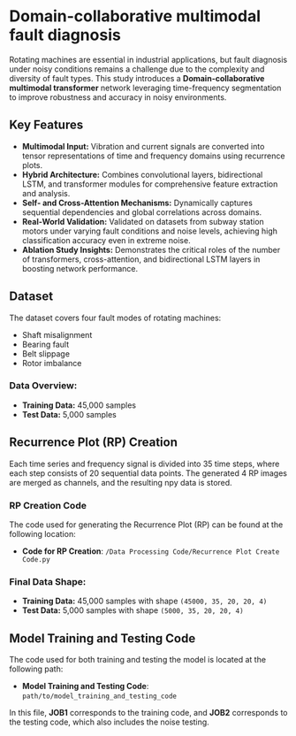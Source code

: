 # Domain-collaborative multimodal fault diagnosis

Rotating machines are essential in industrial applications, but fault diagnosis under noisy conditions remains a challenge due to the complexity and diversity of fault types. This study introduces a **Domain-collaborative multimodal transformer** network leveraging time-frequency segmentation to improve robustness and accuracy in noisy environments.

## Key Features
- **Multimodal Input:** Vibration and current signals are converted into tensor representations of time and frequency domains using recurrence plots.
- **Hybrid Architecture:** Combines convolutional layers, bidirectional LSTM, and transformer modules for comprehensive feature extraction and analysis.
- **Self- and Cross-Attention Mechanisms:** Dynamically captures sequential dependencies and global correlations across domains.
- **Real-World Validation:** Validated on datasets from subway station motors under varying fault conditions and noise levels, achieving high classification accuracy even in extreme noise.
- **Ablation Study Insights:** Demonstrates the critical roles of the number of transformers, cross-attention, and bidirectional LSTM layers in boosting network performance.

## Dataset

The dataset covers four fault modes of rotating machines:
- Shaft misalignment
- Bearing fault
- Belt slippage
- Rotor imbalance

### Data Overview:
- **Training Data:** 45,000 samples
- **Test Data:** 5,000 samples

## Recurrence Plot (RP) Creation

Each time series and frequency signal is divided into 35 time steps, where each step consists of 20 sequential data points. The generated 4 RP images are merged as channels, and the resulting npy data is stored.

### RP Creation Code
The code used for generating the Recurrence Plot (RP) can be found at the following location:

- **Code for RP Creation**: `/Data Processing Code/Recurrence Plot Create Code.py`

### Final Data Shape:
- **Training Data:** 45,000 samples with shape `(45000, 35, 20, 20, 4)`
- **Test Data:** 5,000 samples with shape `(5000, 35, 20, 20, 4)`

## Model Training and Testing Code

The code used for both training and testing the model is located at the following path:

- **Model Training and Testing Code**: `path/to/model_training_and_testing_code`

In this file, **JOB1** corresponds to the training code, and **JOB2** corresponds to the testing code, which also includes the noise testing.
